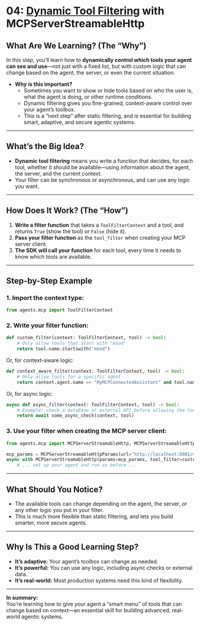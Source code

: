 # 04: [Dynamic Tool Filtering](https://openai.github.io/openai-agents-python/mcp/#dynamic-tool-filtering) with MCPServerStreamableHttp

## What Are We Learning? (The “Why”)

In this step, you’ll learn how to **dynamically control which tools your agent can see and use**—not just with a fixed list, but with custom logic that can change based on the agent, the server, or even the current situation.

- **Why is this important?**
  - Sometimes you want to show or hide tools based on who the user is, what the agent is doing, or other runtime conditions.
  - Dynamic filtering gives you fine-grained, context-aware control over your agent’s toolbox.
  - This is a “next step” after static filtering, and is essential for building smart, adaptive, and secure agentic systems.

---

## What’s the Big Idea?

- **Dynamic tool filtering** means you write a function that decides, for each tool, whether it should be available—using information about the agent, the server, and the current context.
- Your filter can be synchronous or asynchronous, and can use any logic you want.

---

## How Does It Work? (The “How”)

1. **Write a filter function** that takes a `ToolFilterContext` and a tool, and returns `True` (show the tool) or `False` (hide it).
2. **Pass your filter function** as the `tool_filter` when creating your MCP server client.
3. **The SDK will call your function** for each tool, every time it needs to know which tools are available.

---

## Step-by-Step Example

### 1. Import the context type:
```python
from agents.mcp import ToolFilterContext
```

### 2. Write your filter function:
```python
def custom_filter(context: ToolFilterContext, tool) -> bool:
    # Only allow tools that start with "mood"
    return tool.name.startswith("mood")
```

Or, for context-aware logic:
```python
def context_aware_filter(context: ToolFilterContext, tool) -> bool:
    # Only allow tools for a specific agent
    return context.agent.name == "MyMCPConnectedAssistant" and tool.name == "mood_from_shared_server"
```

Or, for async logic:
```python
async def async_filter(context: ToolFilterContext, tool) -> bool:
    # Example: check a database or external API before allowing the tool
    return await some_async_check(context, tool)
```

### 3. Use your filter when creating the MCP server client:
```python
from agents.mcp import MCPServerStreamableHttp, MCPServerStreamableHttpParams

mcp_params = MCPServerStreamableHttpParams(url="http://localhost:8001/mcp/")
async with MCPServerStreamableHttp(params=mcp_params, tool_filter=custom_filter, name="MyDynamicMCPServer") as mcp_server_client:
    # ... set up your agent and run as before ...
```

---

## What Should You Notice?

- The available tools can change depending on the agent, the server, or any other logic you put in your filter.
- This is much more flexible than static filtering, and lets you build smarter, more secure agents.

---

## Why Is This a Good Learning Step?

- **It’s adaptive:** Your agent’s toolbox can change as needed.
- **It’s powerful:** You can use any logic, including async checks or external data.
- **It’s real-world:** Most production systems need this kind of flexibility.

---

**In summary:**  
You’re learning how to give your agent a “smart menu” of tools that can change based on context—an essential skill for building advanced, real-world agentic systems.
